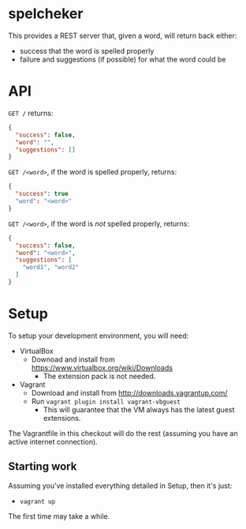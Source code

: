 # spelcheker #

This provides a REST server that, given a word, will return back either:
* success that the word is spelled properly
* failure and suggestions (if possible) for what the word could be

# API #

```GET /``` returns:
```JSON
{
  "success": false,
  "word": "",
  "suggestions": []
}
```

```GET /<word>```, if the word is spelled properly, returns:
```JSON
{
  "success": true
  "word": "<word>"
}
```

```GET /<word>```, if the word is *not* spelled properly, returns:
```JSON
{
  "success": false,
  "word": "<word>",
  "suggestions": [
    "word1", "word2"
  ]
}
```

# Setup #

To setup your development environment, you will need:
* VirtualBox
   * Downoad and install from https://www.virtualbox.org/wiki/Downloads
      * The extension pack is not needed.
* Vagrant
   * Download and install from http://downloads.vagrantup.com/
   * Run ```vagrant plugin install vagrant-vbguest```
      * This will guarantee that the VM always has the latest guest extensions.

The Vagrantfile in this checkout will do the rest (assuming you have an active
internet connection).

## Starting work ##

Assuming you've installed everything detailed in Setup, then it's just:
* ```vagrant up```

The first time may take a while.
